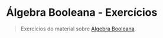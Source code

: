 # Álgebra Booleana - Exercícios

> Exercícios do material sobre [Álgebra Booleana](/material/algebra-booleana).

